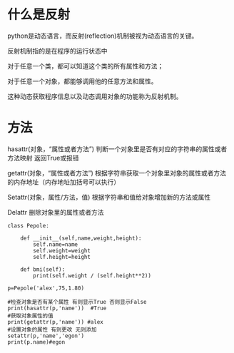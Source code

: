 # 什么是反射
python是动态语言，而反射(reflection)机制被视为动态语言的关键。

反射机制指的是在程序的运行状态中

对于任意一个类，都可以知道这个类的所有属性和方法；

对于任意一个对象，都能够调用他的任意方法和属性。

这种动态获取程序信息以及动态调用对象的功能称为反射机制。

# 方法

hasattr(对象，“属性或者方法”)
判断一个对象里是否有对应的字符串的属性或者方法映射 返回True或报错

getattr(对象，“属性或者方法”)
根据字符串获取一个对象里对象的属性或者方法的内存地址（内存地址加括号可以执行）

Setattr(对象，属性/方法，值)
根据字符串和值给对象增加新的方法或属性

Delattr
删除对象里的属性或者方法

```
class Pepole:

    def __init__(self,name,weight,height):
        self.name=name
        self.weight=weight
        self.height=height

    def bmi(self):
        print(self.weight / (self.height**2))

p=Pepole('alex',75,1.80)

#检查对象是否有某个属性 有则显示True 否则显示False
print(hasattr(p,'name'))  #True
#获取对象属性的值
print(getattr(p,'name')) #alex
#设置对象的属性 有则更改 无则添加
setattr(p,'name','egon')
print(p.name)#egon

```